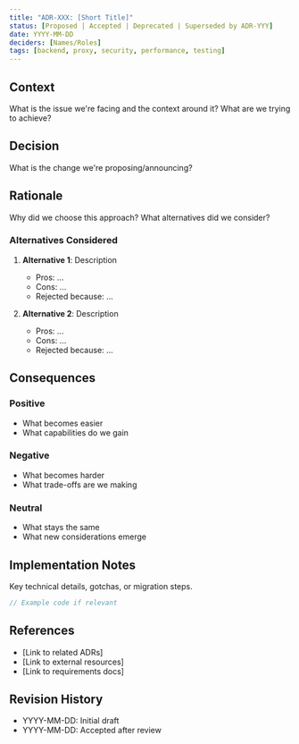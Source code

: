 ```yaml
---
title: "ADR-XXX: [Short Title]"
status: [Proposed | Accepted | Deprecated | Superseded by ADR-YYY]
date: YYYY-MM-DD
deciders: [Names/Roles]
tags: [backend, proxy, security, performance, testing]
---
```


## Context

What is the issue we're facing and the context around it? What are we trying to achieve?

## Decision

What is the change we're proposing/announcing?

## Rationale

Why did we choose this approach? What alternatives did we consider?

### Alternatives Considered

1. **Alternative 1**: Description
   - Pros: ...
   - Cons: ...
   - Rejected because: ...

2. **Alternative 2**: Description
   - Pros: ...
   - Cons: ...
   - Rejected because: ...

## Consequences

### Positive

- What becomes easier
- What capabilities do we gain

### Negative

- What becomes harder
- What trade-offs are we making

### Neutral

- What stays the same
- What new considerations emerge

## Implementation Notes

Key technical details, gotchas, or migration steps.

```rust
// Example code if relevant
```

## References

- [Link to related ADRs]
- [Link to external resources]
- [Link to requirements docs]

## Revision History

- YYYY-MM-DD: Initial draft
- YYYY-MM-DD: Accepted after review
